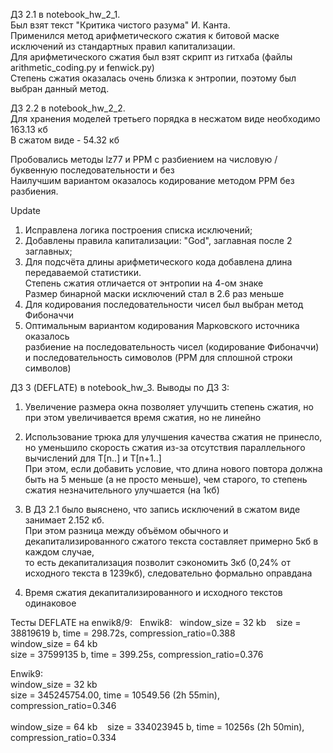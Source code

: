 ДЗ 2.1 в notebook_hw_2_1.  
Был взят текст "Критика чистого разума" И. Канта.  
Применился метод арифметического сжатия к битовой маске исключений из стандартных правил капитализации.   
Для арифметического сжатия был взят скрипт из гитхаба (файлы arithmetic_coding.py и fenwick.py)  
Степень сжатия оказалась очень близка к энтропии, поэтому был выбран данный метод.  


ДЗ 2.2 в notebook_hw_2_2.  
Для хранения моделей третьего порядка в несжатом виде необходимо 163.13 кб   
В сжатом виде - 54.32 кб  
  
Пробовались методы lz77 и PPM с разбиением на числовую / буквенную последовательности и без  
Наилучшим вариантом оказалось кодирование методом PPM без разбиения.  

Update
1. Исправлена логика построения списка исключений;  
2. Добавлены правила капитализации: "God", заглавная после 2 заглавных;   
3. Для подсчёта длины арифметического кода добавлена длина передаваемой статистики.   
Степень сжатия отличается от энтропии на 4-ом знаке    
Размер бинарной маски исключений стал в 2.6 раз меньше  
4. Для кодирования последовательности чисел был выбран метод Фибоначчи
5. Оптимальным вариантом кодирования Марковского источника оказалось  
разбиение на последовательность чисел (кодирование Фибоначчи) и последовательность симоволов (PPM для сплошной строки символов)


ДЗ 3 (DEFLATE) в notebook_hw_3.
Выводы по ДЗ 3:  
1. Увеличение размера окна позволяет улучшить степень сжатия, но при этом увеличивается время сжатия, но не линейно  
  
2. Использование трюка для улучшения качества сжатия не принесло, но уменьшило скорость сжатия из-за отсутствия параллельного вычислений для T[n..] и T[n+1..]    
При этом, если добавить условие, что длина нового повтора должна быть на 5 меньше (а не просто меньше), чем старого, то степень сжатия незначительного улучшается (на 1кб)  
  
3. В ДЗ 2.1 было выяснено, что запись исключений в сжатом виде занимает 2.152 кб.  
При этом разница между объёмом обычного и декапитализированного сжатого текста составляет примерно 5кб в каждом случае,   
то есть декапитализация позволит сэкономить 3кб (0,24% от исходного текста в 1239кб), следовательно формально оправдана

4. Время сжатия декапитализированного и исходного текстов одинаковое

Тесты DEFLATE на enwik8/9:  
Enwik8:  
window_size = 32 kb   
size = 38819619 b, time = 298.72s, compression_ratio=0.388  
    
window_size = 64 kb     
size = 37599135 b, time = 399.25s, compression_ratio=0.376    
  
Enwik9:    
window_size = 32 kb     
size = 345245754.00, time = 10549.56 (2h 55min), compression_ratio=0.346  
    
window_size = 64 kb    
size = 334023945 b, time = 10256s (2h 50min), compression_ratio=0.334  